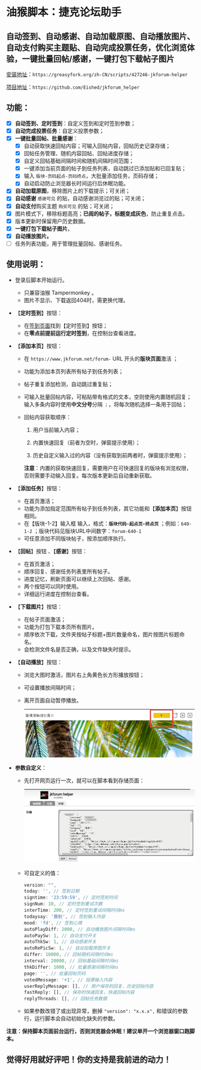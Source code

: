 # 油猴脚本：捷克论坛助手

## 自动签到、自动感谢、自动加载原图、自动播放图片、自动支付购买主题贴、自动完成投票任务，优化浏览体验，一键批量回帖/感谢，一键打包下载帖子图片

[安装地址](https://greasyfork.org/zh-CN/scripts/427246-jkforum-helper)：`https://greasyfork.org/zh-CN/scripts/427246-jkforum-helper`

[项目地址](https://github.com/Eished/jkforum_helper)：`https://github.com/Eished/jkforum_helper`

## 功能：

- [x] **自动签到、定时签到**：自定义签到和定时签到参数；
- [x] **自动完成投票任务**：自定义投票参数；
- [x] **一键批量回帖、批量感谢**：
   - [x] 自动获取快速回帖内容；可输入回帖内容，回帖历史记录存储；
   - [x] 回帖任务管理、随机内容回帖、回帖进度存储；
   - [x] 自定义回帖基础间隔时间和随机间隔时间范围；
   - [x] 一键添加当前页面的帖子到任务列表，自动跳过已添加贴和已回复贴；
   - [x] 输入 `版块-页码起点-页码终点`，大批量添加任务，页码存储；
   - [x] 自动启动防止浏览器长时间运行后休眠功能。
- [x] **自动加载原图**，移除图片上的下载提示；可关闭；
- [x] **自动感谢** `感谢可见` 的贴，自动感谢浏览过的贴；可关闭；
- [x] **自动支付**购买主题 `购买可见` 的贴；可关闭；
- [x] 图片模式下，移除标题高亮；**已阅的帖子，标题变成灰色**，防止重复点击。
- [x] 版本更新时保留用户历史数据。
- [x] **一键打包下载帖子图片**。
- [x] **自动播放图片。**
- [ ] 任务列表功能，用于管理批量回帖、感谢任务。

## 使用说明：

- 登录后脚本开始运行。
  
  - 只兼容油猴 Tampermonkey 。
  - 图片不显示、下载返回404时，需更换代理。
  
- 【**定时签到**】按钮：
  
  - 在[签到页面](https://www.jkforum.net/plugin/?id=dsu_paulsign:sign)找到【定时签到】按钮；
  - 在**零点前提前运行定时签到**，在控制台查看进度。
  
- 【**添加本页**】按钮：
  - 在 `https://www.jkforum.net/forum-` URL 开头的**版块页面**激活 ；

  - 功能为添加本页列表所有帖子到任务列表；

  - 帖子重复添加检测，自动跳过重复贴；

  - 可输入批量回帖内容，可粘贴带有格式的文本，空则使用内置随机回复；输入多条内容时使用**中文分号**分隔 `；`，将每次随机选择一条用于回帖；

  - 回帖内容获取顺序：

    1. 用户当前输入内容；

    2. 内置快速回复（前者为空时，弹窗提示使用）；

    3. 历史自定义输入过的内容（没有获取到前两者时，弹窗提示使用）；

    **注意**：内置的获取快速回复，需要用户在可快速回复的版块有浏览权限，否则需要手动输入回复。每次版本更新后自动重新获取。

- 【**添加任务**】按钮：
   - 在首页激活；
   - 功能为添加指定范围所有帖子到任务列表，其它功能和【**添加本页**】按钮相同。
   - 在【版块-1-2】输入框 输入，格式：**`版块代码-起点页-终点页`** ；例如：`640-1-2` ；版块代码见版块URL中间数字：`forum-640-1`
   - 可任意添加不同版块帖子，按添加顺序执行。
   
- 【**回帖**】按钮 、【**感谢**】按钮：

   - 在首页激活；
   - 顺序回复、感谢任务列表里所有帖子。
   - 进度记忆，刷新页面可以继续上次回帖、感谢。
   - 两个按钮可以同时使用。
   - 详细运行进度在控制台查看。

- 【**下载图片**】按钮：

   - 在帖子页面激活；
   - 功能为打包下载本页所有图片。
   - 顺序依次下载，文件夹按帖子标题+图片数量命名，图片按图片标题命名。
   - 会检测文件名是否正确，以及文件缺失时提示。

- 【**自动播放**】按钮：

   - 浏览大图时激活，图片右上角黄色长方形播放按钮；

   - 可设置播放间隔时间；

   - 离开页面自动暂停播放。

     [![图片_36](https://github.com/Eished/jkforum_helper/raw/main/readme.assets/%E5%9B%BE%E7%89%87_36.jpg)](https://github.com/Eished/jkforum_helper/blob/main/readme.assets/图片_36.jpg)

- **参数自定义**：

  - 先打开网页运行一次，就可以在脚本看到存储页面：

    [![image-20210611163109214](https://github.com/Eished/jkforum_helper/raw/main/readme.assets/image-20210611163109214.png)](https://github.com/Eished/jkforum_helper/blob/main/readme.assets/image-20210611163109214.png)

  - 可自定义的值：

    ```javascript
    version: "",
    today: '', // 签到日期
    signtime: '23:59:59', // 定时签到时间
    signNum: 10, // 定时签到重试次数
    interTime: 200, // 定时签到重试间隔时间ms
    todaysay: '簽到', // 签到输入内容
    mood: 'fd', // 签到心情
    autoPlayDiff: 2000, // 自动播放图片间隔时间ms
    autoPaySw: 1, // 自动支付开关
    autoThkSw: 1, // 自动感谢开关
    autoRePicSw: 1, // 自动加载原图开关
    differ: 10000, // 回帖随机间隔时间ms
    interval: 20000, // 回帖基础间隔时间ms
    thkDiffer: 1000, // 批量感谢间隔时间ms
    page: '', // 批量回帖页码
    votedMessage: '+1', // 投票输入内容
    userReplyMessage: [], // 用户保存的回复，历史回帖内容
    fastReply: [], // 保存的快速回复，快速回帖内容
    replyThreads: [], // 回帖任务数据
    ```
    
  - 如果参数改错了或出现异常，删掉 `"version": "x.x.x",` 和错误的参数行，运行脚本会自动初始化缺失的参数。

**注意：保持脚本页面前台运行，否则浏览器会休眠！建议单开一个浏览器窗口跑脚本。**



## 觉得好用就好评吧！你的支持是我前进的动力！